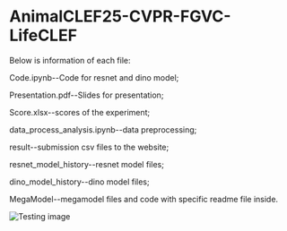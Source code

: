 # AnimalCLEF25-CVPR-FGVC-LifeCLEF

Below is information of each file: 

Code.ipynb--Code for resnet and dino model;

Presentation.pdf--Slides for presentation;

Score.xlsx--scores of the experiment;

data_process_analysis.ipynb--data preprocessing;

result--submission csv files to the website;

resnet_model_history--resnet model files;

dino_model_history--dino model files;

MegaModel--megamodel files and code with specific readme file inside.

![Testing image](blob/main/MegaScore)
